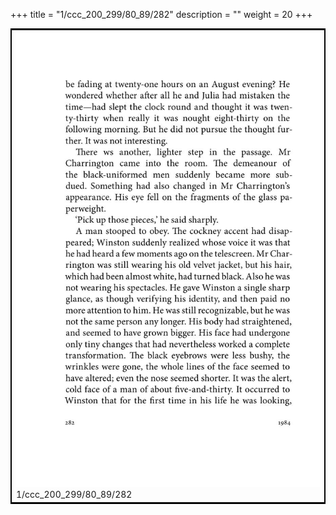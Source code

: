 +++
title = "1/ccc_200_299/80_89/282"
description = ""
weight = 20
+++

<table style="border:2px solid black;max-width:800px;max-height:800px;" 
><tr><td><img class="center-fit-jpg"
src="/jpg_/out_jpg_1984__282.jpg"  >1/ccc_200_299/80_89/282</img></td></tr></table>